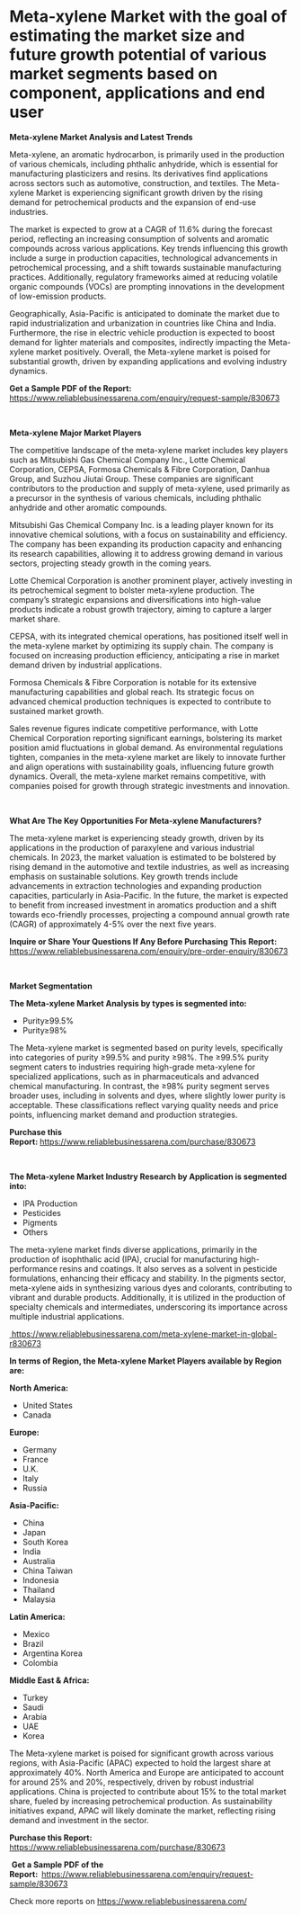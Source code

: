 <p><h1>Meta-xylene Market with the goal of estimating the market size and future growth potential of various market segments based on component, applications and end user</h1></p><p><strong>Meta-xylene Market Analysis and Latest Trends</strong></p>
<p><p>Meta-xylene, an aromatic hydrocarbon, is primarily used in the production of various chemicals, including phthalic anhydride, which is essential for manufacturing plasticizers and resins. Its derivatives find applications across sectors such as automotive, construction, and textiles. The Meta-xylene Market is experiencing significant growth driven by the rising demand for petrochemical products and the expansion of end-use industries.</p><p>The market is expected to grow at a CAGR of 11.6% during the forecast period, reflecting an increasing consumption of solvents and aromatic compounds across various applications. Key trends influencing this growth include a surge in production capacities, technological advancements in petrochemical processing, and a shift towards sustainable manufacturing practices. Additionally, regulatory frameworks aimed at reducing volatile organic compounds (VOCs) are prompting innovations in the development of low-emission products.</p><p>Geographically, Asia-Pacific is anticipated to dominate the market due to rapid industrialization and urbanization in countries like China and India. Furthermore, the rise in electric vehicle production is expected to boost demand for lighter materials and composites, indirectly impacting the Meta-xylene market positively. Overall, the Meta-xylene market is poised for substantial growth, driven by expanding applications and evolving industry dynamics.</p></p>
<p><strong>Get a Sample PDF of the Report:&nbsp;</strong> <a href="https://www.reliablebusinessarena.com/enquiry/request-sample/830673?utm_campaign=3017&utm_medium=2&utm_source=Github&utm_content=ia&utm_term=25032025&utm_id=meta-xylene">https://www.reliablebusinessarena.com/enquiry/request-sample/830673</a></p>
<p>&nbsp;</p>
<p><strong>Meta-xylene Major Market Players</strong></p>
<p><p>The competitive landscape of the meta-xylene market includes key players such as Mitsubishi Gas Chemical Company Inc., Lotte Chemical Corporation, CEPSA, Formosa Chemicals & Fibre Corporation, Danhua Group, and Suzhou Jiutai Group. These companies are significant contributors to the production and supply of meta-xylene, used primarily as a precursor in the synthesis of various chemicals, including phthalic anhydride and other aromatic compounds.</p><p>Mitsubishi Gas Chemical Company Inc. is a leading player known for its innovative chemical solutions, with a focus on sustainability and efficiency. The company has been expanding its production capacity and enhancing its research capabilities, allowing it to address growing demand in various sectors, projecting steady growth in the coming years.</p><p>Lotte Chemical Corporation is another prominent player, actively investing in its petrochemical segment to bolster meta-xylene production. The company’s strategic expansions and diversifications into high-value products indicate a robust growth trajectory, aiming to capture a larger market share.</p><p>CEPSA, with its integrated chemical operations, has positioned itself well in the meta-xylene market by optimizing its supply chain. The company is focused on increasing production efficiency, anticipating a rise in market demand driven by industrial applications.</p><p>Formosa Chemicals & Fibre Corporation is notable for its extensive manufacturing capabilities and global reach. Its strategic focus on advanced chemical production techniques is expected to contribute to sustained market growth.</p><p>Sales revenue figures indicate competitive performance, with Lotte Chemical Corporation reporting significant earnings, bolstering its market position amid fluctuations in global demand. As environmental regulations tighten, companies in the meta-xylene market are likely to innovate further and align operations with sustainability goals, influencing future growth dynamics. Overall, the meta-xylene market remains competitive, with companies poised for growth through strategic investments and innovation.</p></p>
<p>&nbsp;</p>
<p><strong>What Are The Key Opportunities For Meta-xylene Manufacturers?</strong></p>
<p><p>The meta-xylene market is experiencing steady growth, driven by its applications in the production of paraxylene and various industrial chemicals. In 2023, the market valuation is estimated to be bolstered by rising demand in the automotive and textile industries, as well as increasing emphasis on sustainable solutions. Key growth trends include advancements in extraction technologies and expanding production capacities, particularly in Asia-Pacific. In the future, the market is expected to benefit from increased investment in aromatics production and a shift towards eco-friendly processes, projecting a compound annual growth rate (CAGR) of approximately 4-5% over the next five years.</p></p>
<p><strong>Inquire or Share Your Questions If Any Before Purchasing This Report:</strong> <a href="https://www.reliablebusinessarena.com/enquiry/pre-order-enquiry/830673?utm_campaign=3017&utm_medium=2&utm_source=Github&utm_content=ia&utm_term=25032025&utm_id=meta-xylene">https://www.reliablebusinessarena.com/enquiry/pre-order-enquiry/830673</a></p>
<p>&nbsp;</p>
<p><strong>Market Segmentation</strong></p>
<p><strong>The Meta-xylene Market Analysis by types is segmented into:</strong></p>
<p><ul><li>Purity≥99.5%</li><li>Purity≥98%</li></ul></p>
<p><p>The Meta-xylene market is segmented based on purity levels, specifically into categories of purity ≥99.5% and purity ≥98%. The ≥99.5% purity segment caters to industries requiring high-grade meta-xylene for specialized applications, such as in pharmaceuticals and advanced chemical manufacturing. In contrast, the ≥98% purity segment serves broader uses, including in solvents and dyes, where slightly lower purity is acceptable. These classifications reflect varying quality needs and price points, influencing market demand and production strategies.</p></p>
<p><strong>Purchase this Report:&nbsp;</strong><a href="https://www.reliablebusinessarena.com/purchase/830673?utm_campaign=3017&utm_medium=2&utm_source=Github&utm_content=ia&utm_term=25032025&utm_id=meta-xylene">https://www.reliablebusinessarena.com/purchase/830673</a></p>
<p>&nbsp;</p>
<p><strong>The Meta-xylene Market Industry Research by Application is segmented into:</strong></p>
<p><ul><li>IPA Production</li><li>Pesticides</li><li>Pigments</li><li>Others</li></ul></p>
<p><p>The meta-xylene market finds diverse applications, primarily in the production of isophthalic acid (IPA), crucial for manufacturing high-performance resins and coatings. It also serves as a solvent in pesticide formulations, enhancing their efficacy and stability. In the pigments sector, meta-xylene aids in synthesizing various dyes and colorants, contributing to vibrant and durable products. Additionally, it is utilized in the production of specialty chemicals and intermediates, underscoring its importance across multiple industrial applications.</p></p>
<p><a href="https://www.reliablebusinessarena.com/meta-xylene-market-in-global-r830673?utm_campaign=3017&utm_medium=2&utm_source=Github&utm_content=ia&utm_term=25032025&utm_id=meta-xylene">&nbsp;https://www.reliablebusinessarena.com/meta-xylene-market-in-global-r830673</a></p>
<p><strong>In terms of Region, the Meta-xylene Market Players available by Region are:</strong></p>
<p>
    <p> <strong> North America: </strong>
        <ul>
            <li>United States</li>
            <li>Canada</li>
        </ul>
        </p> 
    <p> <strong> Europe: </strong>
        <ul>
            <li>Germany</li>
            <li>France</li>
            <li>U.K.</li>
            <li>Italy</li>
            <li>Russia</li>
        </ul>
        </p> 
    <p> <strong> Asia-Pacific: </strong>
        <ul>
            <li>China</li>
            <li>Japan</li>
            <li>South Korea</li>
            <li>India</li>
            <li>Australia</li>
            <li>China Taiwan</li>
            <li>Indonesia</li>
            <li>Thailand</li>
            <li>Malaysia</li>
        </ul>
        </p> 
    <p> <strong> Latin America: </strong>
        <ul>
            <li>Mexico</li>
            <li>Brazil</li>
            <li>Argentina Korea</li>
            <li>Colombia</li>
        </ul>
        </p> 
    <p> <strong> Middle East & Africa: </strong>
        <ul>
            <li>Turkey</li>
            <li>Saudi</li>
            <li>Arabia</li>
            <li>UAE</li>
            <li>Korea</li>
        </ul>
    </p>
    </p>
<p><p>The Meta-xylene market is poised for significant growth across various regions, with Asia-Pacific (APAC) expected to hold the largest share at approximately 40%. North America and Europe are anticipated to account for around 25% and 20%, respectively, driven by robust industrial applications. China is projected to contribute about 15% to the total market share, fueled by increasing petrochemical production. As sustainability initiatives expand, APAC will likely dominate the market, reflecting rising demand and investment in the sector.</p></p>
<p><strong>Purchase this Report: </strong><a href="https://www.reliablebusinessarena.com/purchase/830673?utm_campaign=3017&utm_medium=2&utm_source=Github&utm_content=ia&utm_term=25032025&utm_id=meta-xylene">https://www.reliablebusinessarena.com/purchase/830673</a></p>
<p>&nbsp;<strong>Get a Sample PDF of the Report:&nbsp;&nbsp;</strong><a href="https://www.reliablebusinessarena.com/enquiry/request-sample/830673?utm_campaign=3017&utm_medium=2&utm_source=Github&utm_content=ia&utm_term=25032025&utm_id=meta-xylene">https://www.reliablebusinessarena.com/enquiry/request-sample/830673</a></p>
<p><strong></strong></p>
<p>Check more reports on <a href="https://www.reliablebusinessarena.com/?utm_campaign=3017&utm_medium=2&utm_source=Github&utm_content=ia&utm_term=25032025&utm_id=meta-xylene">https://www.reliablebusinessarena.com/</a></p>